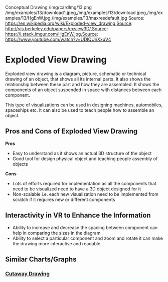 Conceptual Drawing
/img/cardImg/13.png
/img/examples/13/download1.jpeg,/img/examples/13/download.jpeg,/img/examples/13/HgEnW.jpg,/img/examples/13/maxresdefault.jpg
Source: https://en.wikipedia.org/wiki/Exploded-view_drawing,Source: http://vis.berkeley.edu/papers/exview3D/,Source: https://i.stack.imgur.com/HgEnW.jpg,Source: https://www.youtube.com/watch?v=UDlQUnXxuV4
# Exploded View Drawing

Exploded view drawing is a diagram, picture, schematic or technical drawing of an object, that shows all its internal parts. It also shows the relationship between these part and how they are assembled. It shows the components of an object suspended in space with distances between each component.

This type of visualizations can be used in designing machines, automobiles, spaceships etc. It can also be used to teach people how to assemble an object.

## Pros and Cons of Exploded View Drawing

__Pros__
* Easy to understand as it shows an actual 3D structure of the object
* Good tool for design physical object and teaching people assembly of objects

__Cons__
* Lots of efforts required for implementation as all the components that need to be visualized need to have a 3D object designed for it
* Non-scalable i.e. each new visualization need to be implemented from scratch if it requires new or different components

## Interactivity in VR to Enhance the Information

* Ability to increase and decrease the spacing between component can help in comparing the sizes in the diagram 
* Ability to select a particular component and zoom and rotate it can make the drawing more interactive and readable

## Similar Charts/Graphs

### [Cutaway Drawing](./14)